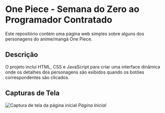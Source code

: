 # One Piece - Semana do Zero ao Programador Contratado
Este repositório contém uma página web simples sobre alguns dos personagens do anime/mangá One Piece. 

## Descrição
O projeto inclui HTML, CSS e JavaScript para criar uma interface dinâmica onde os detalhes dos personagens são exibidos quando os botões correspondentes são clicados.

## Capturas de Tela
![Captura de tela da página inicial](img/img1.png)
*Página Inicial*
